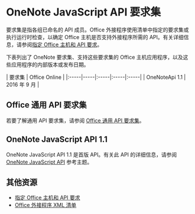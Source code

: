 # <a name="onenote-javascript-api-requirement-sets"></a>OneNote JavaScript API 要求集

要求集是指各组已命名的 API 成员。Office 外接程序使用清单中指定的要求集或执行运行时检查，以确定 Office 主机是否支持外接程序所需的 API。有关详细信息，请参阅[指定 Office 主机和 API 要求](../../docs/overview/specify-office-hosts-and-api-requirements.md)。

下表列出了 OneNote 要求集、支持这些要求集的 Office 主机应用程序，以及这些应用程序的内部版本或发布日期。

|  要求集  |  Office Online  | 
|:-----|-----|:-----|:-----|:-----|
| OneNoteApi 1.1  | 2016 年 9 月 |  

## <a name="office-common-api-requirement-sets"></a>Office 通用 API 要求集
若要了解通用 API 要求集，请参阅 [Office 通用 API 要求集](office-add-in-requirement-sets.md)。

## <a name="onenote-javascript-api-11"></a>OneNote JavaScript API 1.1 
OneNote JavaScript API 1.1 是首版 API。有关此 API 的详细信息，请参阅 [OneNote JavaScript API](../onenote/word-add-ins-reference-overview.md) 参考主题。

## <a name="additional-resources"></a>其他资源

- [指定 Office 主机和 API 要求](../../docs/overview/specify-office-hosts-and-api-requirements.md)
- [Office 外接程序 XML 清单](../../docs/overview/add-in-manifests.md)

